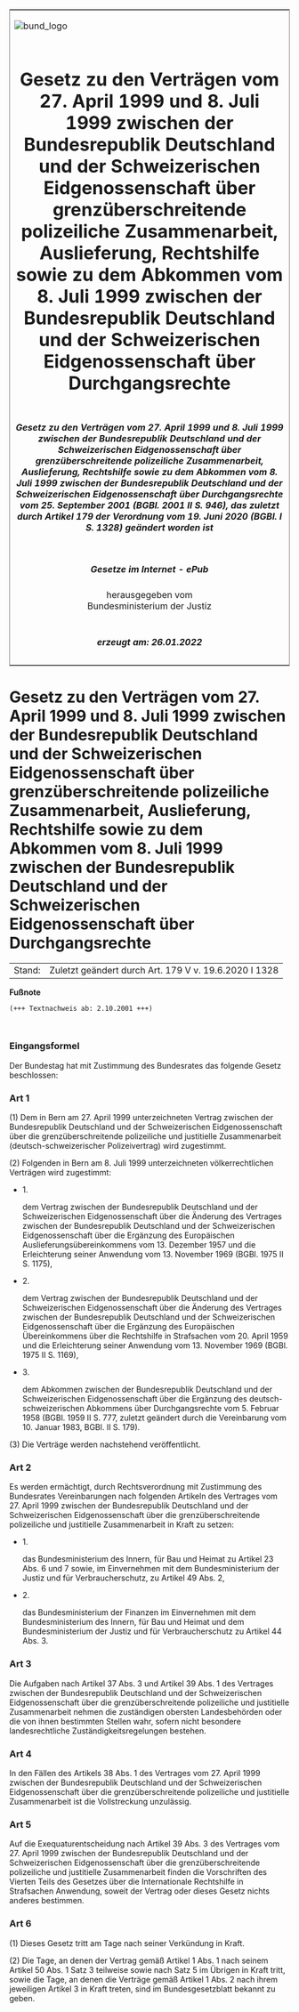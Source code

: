 <span id="DECKBLATT.html"></span>

<table border="0" frame="border" width="100%">

<tr valign="top">

<td align="left">

![bund\_logo](BfJ_2021_Web_de_de.gif)

</td>

<td align="right">

 

</td>

</tr>

<tr align="center" valign="middle">

<td colspan="2">

# Gesetz zu den Verträgen vom 27. April 1999 und 8. Juli 1999 zwischen der Bundesrepublik Deutschland und der Schweizerischen Eidgenossenschaft über grenzüberschreitende polizeiliche Zusammenarbeit, Auslieferung, Rechtshilfe sowie zu dem Abkommen vom 8. Juli 1999 zwischen der Bundesrepublik Deutschland und der Schweizerischen Eidgenossenschaft über Durchgangsrechte

</td>

</tr>

<tr align="center" valign="middle">

<td colspan="2">

##### Gesetz zu den Verträgen vom 27. April 1999 und 8. Juli 1999 zwischen der Bundesrepublik Deutschland und der Schweizerischen Eidgenossenschaft über grenzüberschreitende polizeiliche Zusammenarbeit, Auslieferung, Rechtshilfe sowie zu dem Abkommen vom 8. Juli 1999 zwischen der Bundesrepublik Deutschland und der Schweizerischen Eidgenossenschaft über Durchgangsrechte vom 25. September 2001 (BGBl. 2001 II S. 946), das zuletzt durch Artikel 179 der Verordnung vom 19. Juni 2020 (BGBl. I S. 1328) geändert worden ist

</td>

</tr>

<tr align="center" valign="middle">

<td colspan="2">

  
  

##### Gesetze im Internet - ePub  
  
herausgegeben vom  
Bundesministerium der Justiz

</td>

</tr>

<tr align="center" valign="bottom">

<td colspan="2">

  
  

##### erzeugt am: 26.01.2022

</td>

</tr>

</table>

<span id="BJNR094620001.html"></span>

# Gesetz zu den Verträgen vom 27. April 1999 und 8. Juli 1999 zwischen der Bundesrepublik Deutschland und der Schweizerischen Eidgenossenschaft über grenzüberschreitende polizeiliche Zusammenarbeit, Auslieferung, Rechtshilfe sowie zu dem Abkommen vom 8. Juli 1999 zwischen der Bundesrepublik Deutschland und der Schweizerischen Eidgenossenschaft über Durchgangsrechte

<div>

<div class="jnhtml">

|        |                                                       |
| ------ | ----------------------------------------------------- |
| Stand: | Zuletzt geändert durch Art. 179 V v. 19.6.2020 I 1328 |

</div>

</div>

<div>

  
**Fußnote**

<div class="jnhtml">

<div>

<div class="jurAbsatz">

  

``` 
(+++ Textnachweis ab: 2.10.2001 +++)

 
```

</div>

</div>

</div>

</div>

<span id="BJNR094620001BJNE000100000.html"></span>

### Eingangsformel  

<div>

<div class="jnhtml">

<div>

<div class="jurAbsatz">

Der Bundestag hat mit Zustimmung des Bundesrates das folgende Gesetz
beschlossen:

</div>

</div>

</div>

</div>

<span id="BJNR094620001BJNE000200000.html"></span>

### Art 1  

<div>

<div class="jnhtml">

<div>

<div class="jurAbsatz">

(1) Dem in Bern am 27. April 1999 unterzeichneten Vertrag zwischen der
Bundesrepublik Deutschland und der Schweizerischen Eidgenossenschaft
über die grenzüberschreitende polizeiliche und justitielle
Zusammenarbeit (deutsch-schweizerischer Polizeivertrag) wird zugestimmt.

</div>

<div class="jurAbsatz">

(2) Folgenden in Bern am 8. Juli 1999 unterzeichneten völkerrechtlichen
Verträgen wird zugestimmt:

  - 1\.
    
    <div style="">
    
    dem Vertrag zwischen der Bundesrepublik Deutschland und der
    Schweizerischen Eidgenossenschaft über die Änderung des Vertrages
    zwischen der Bundesrepublik Deutschland und der Schweizerischen
    Eidgenossenschaft über die Ergänzung des Europäischen
    Auslieferungsübereinkommens vom 13. Dezember 1957 und die
    Erleichterung seiner Anwendung vom 13. November 1969 (BGBl. 1975 II
    S. 1175),
    
    </div>

  - 2\.
    
    <div style="">
    
    dem Vertrag zwischen der Bundesrepublik Deutschland und der
    Schweizerischen Eidgenossenschaft über die Änderung des Vertrages
    zwischen der Bundesrepublik Deutschland und der Schweizerischen
    Eidgenossenschaft über die Ergänzung des Europäischen Übereinkommens
    über die Rechtshilfe in Strafsachen vom 20. April 1959 und die
    Erleichterung seiner Anwendung vom 13. November 1969 (BGBl. 1975 II
    S. 1169),
    
    </div>

  - 3\.
    
    <div style="">
    
    dem Abkommen zwischen der Bundesrepublik Deutschland und der
    Schweizerischen Eidgenossenschaft über die Ergänzung des
    deutsch-schweizerischen Abkommens über Durchgangsrechte vom 5.
    Februar 1958 (BGBl. 1959 II S. 777, zuletzt geändert durch die
    Vereinbarung vom 10. Januar 1983, BGBl. II S. 179).
    
    </div>

</div>

<div class="jurAbsatz">

(3) Die Verträge werden nachstehend veröffentlicht.

</div>

</div>

</div>

</div>

<span id="BJNR094620001BJNE000302125.html"></span>

### Art 2  

<div>

<div class="jnhtml">

<div>

<div class="jurAbsatz">

Es werden ermächtigt, durch Rechtsverordnung mit Zustimmung des
Bundesrates Vereinbarungen nach folgenden Artikeln des Vertrages vom 27.
April 1999 zwischen der Bundesrepublik Deutschland und der
Schweizerischen Eidgenossenschaft über die grenzüberschreitende
polizeiliche und justitielle Zusammenarbeit in Kraft zu setzen:

  - 1\.
    
    <div style="">
    
    das Bundesministerium des Innern, für Bau und Heimat zu Artikel 23
    Abs. 6 und 7 sowie, im Einvernehmen mit dem Bundesministerium der
    Justiz und für Verbraucherschutz, zu Artikel 49 Abs. 2,
    
    </div>

  - 2\.
    
    <div style="">
    
    das Bundesministerium der Finanzen im Einvernehmen mit dem
    Bundesministerium des Innern, für Bau und Heimat und dem
    Bundesministerium der Justiz und für Verbraucherschutz zu Artikel 44
    Abs. 3.
    
    </div>

</div>

</div>

</div>

</div>

<span id="BJNR094620001BJNE000400000.html"></span>

### Art 3  

<div>

<div class="jnhtml">

<div>

<div class="jurAbsatz">

Die Aufgaben nach Artikel 37 Abs. 3 und Artikel 39 Abs. 1 des Vertrages
zwischen der Bundesrepublik Deutschland und der Schweizerischen
Eidgenossenschaft über die grenzüberschreitende polizeiliche und
justitielle Zusammenarbeit nehmen die zuständigen obersten
Landesbehörden oder die von ihnen bestimmten Stellen wahr, sofern nicht
besondere landesrechtliche Zuständigkeitsregelungen bestehen.

</div>

</div>

</div>

</div>

<span id="BJNR094620001BJNE000500000.html"></span>

### Art 4  

<div>

<div class="jnhtml">

<div>

<div class="jurAbsatz">

In den Fällen des Artikels 38 Abs. 1 des Vertrages vom 27. April 1999
zwischen der Bundesrepublik Deutschland und der Schweizerischen
Eidgenossenschaft über die grenzüberschreitende polizeiliche und
justitielle Zusammenarbeit ist die Vollstreckung unzulässig.

</div>

</div>

</div>

</div>

<span id="BJNR094620001BJNE000600000.html"></span>

### Art 5  

<div>

<div class="jnhtml">

<div>

<div class="jurAbsatz">

Auf die Exequaturentscheidung nach Artikel 39 Abs. 3 des Vertrages vom
27. April 1999 zwischen der Bundesrepublik Deutschland und der
Schweizerischen Eidgenossenschaft über die grenzüberschreitende
polizeiliche und justitielle Zusammenarbeit finden die Vorschriften des
Vierten Teils des Gesetzes über die Internationale Rechtshilfe in
Strafsachen Anwendung, soweit der Vertrag oder dieses Gesetz nichts
anderes bestimmen.

</div>

</div>

</div>

</div>

<span id="BJNR094620001BJNE000700000.html"></span>

### Art 6  

<div>

<div class="jnhtml">

<div>

<div class="jurAbsatz">

(1) Dieses Gesetz tritt am Tage nach seiner Verkündung in Kraft.

</div>

<div class="jurAbsatz">

(2) Die Tage, an denen der Vertrag gemäß Artikel 1 Abs. 1 nach seinem
Artikel 50 Abs. 1 Satz 3 teilweise sowie nach Satz 5 im Übrigen in Kraft
tritt, sowie die Tage, an denen die Verträge gemäß Artikel 1 Abs. 2 nach
ihrem jeweiligen Artikel 3 in Kraft treten, sind im Bundesgesetzblatt
bekannt zu geben.

</div>

</div>

</div>

</div>
